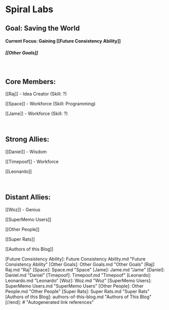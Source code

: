 # Spiral Labs

 
## Goal: Saving the World

#### Current Focus: Gaining [[Future Consistency Ability]]
##### [[Other Goals]]

<br>
 
## Core Members:

[[Raj]] - Idea Creator   (Skill: ?)

[[Space]] - Workforce  (Skill: Programming)

[[Jame]] - Workforce	(Skill: ?)

<br>

## Strong Allies:

[[Daniel]] - Wisdom 

[[Timepoof]] - Workforce 

[[Leonardo]]

<br>

## Distant Allies: 

[[Woz]] - Genius 

[[SuperMemo Users]]

[[Other People]]

[[Super Rats]]


[[Authors of this Blog]]

 


[//begin]: # "Autogenerated link references for markdown compatibility"
[Future Consistency Ability]: Future Consistency Ability.md "Future Consistency Ability"
[Other Goals]: Other Goals.md "Other Goals"
[Raj]: Raj.md "Raj"
[Space]: Space.md "Space"
[Jame]: Jame.md "Jame"
[Daniel]: Daniel.md "Daniel"
[Timepoof]: Timepoof.md "Timepoof"
[Leonardo]: Leonardo.md "Leonardo"
[Woz]: Woz.md "Woz"
[SuperMemo Users]: SuperMemo Users.md "SuperMemo Users"
[Other People]: Other People.md "Other People"
[Super Rats]: Super Rats.md "Super Rats"
[Authors of this Blog]: authors-of-this-blog.md "Authors of This Blog"
[//end]: # "Autogenerated link references"